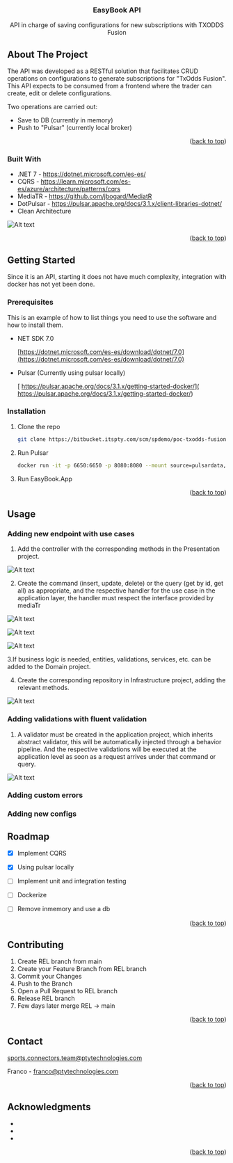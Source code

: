 <a name="readme-top"></a>


<!-- PROJECT LOGO -->
<br />
<div align="center">

<h3 align="center">EasyBook API</h3>

  <p align="center">
    API in charge of saving configurations for new subscriptions with TXODDS Fusion
  </p>
</div>

<!-- ABOUT THE PROJECT -->
## About The Project


The API was developed as a RESTful solution that facilitates CRUD operations on configurations to generate subscriptions for "TxOdds Fusion". 
This API expects to be consumed from a frontend where the trader can create, edit or delete configurations.

Two operations are carried out:

* Save to DB (currently in memory)
* Push to "Pulsar" (currently local broker)

<p align="right">(<a href="#readme-top">back to top</a>)</p>



### Built With

* .NET 7 - https://dotnet.microsoft.com/es-es/
* CQRS - https://learn.microsoft.com/es-es/azure/architecture/patterns/cqrs
* MediaTR - https://github.com/jbogard/MediatR
* DotPulsar - https://pulsar.apache.org/docs/3.1.x/client-libraries-dotnet/
* Clean Architecture 

![Alt text](doc/structure.png)


<p align="right">(<a href="#readme-top">back to top</a>)</p>



<!-- GETTING STARTED -->
## Getting Started

Since it is an API, starting it does not have much complexity, integration with docker has not yet been done.

### Prerequisites

This is an example of how to list things you need to use the software and how to install them.

* NET SDK 7.0

  [https://dotnet.microsoft.com/es-es/download/dotnet/7.0](https://dotnet.microsoft.com/es-es/download/dotnet/7.0)

* Pulsar (Currently using pulsar locally)

  [ https://pulsar.apache.org/docs/3.1.x/getting-started-docker/]( https://pulsar.apache.org/docs/3.1.x/getting-started-docker/)


### Installation

1. Clone the repo
   ```sh
   git clone https://bitbucket.itspty.com/scm/spdemo/poc-txodds-fusion-easybook.git
   ```
2. Run Pulsar
   ```sh
   docker run -it -p 6650:6650 -p 8080:8080 --mount source=pulsardata,target=/pulsar/data --mount source=pulsarconf,target=/pulsar/conf apachepulsar/pulsar:3.1.3 bin/pulsar standalone
   ```
3. Run EasyBook.App

<p align="right">(<a href="#readme-top">back to top</a>)</p>



<!-- USAGE EXAMPLES -->
## Usage

### Adding new endpoint with use cases 

1. Add the controller with the corresponding methods in the Presentation project.

![Alt text](doc/controller.png)

2. Create the command (insert, update, delete) or the query (get by id, get all) as appropriate, and the respective handler for the use case in the application layer, the handler must respect the interface provided by mediaTr

![Alt text](doc/applicationstructure.png)

![Alt text](doc/command.png)

![Alt text](doc/handler.png)

3.If business logic is needed, entities, validations, services, etc. can be added to the Domain project.

4. Create the corresponding repository in Infrastructure project, adding the relevant methods.

![Alt text](doc/repository.png)

 

### Adding validations with fluent validation

1. A validator must be created in the application project, which inherits abstract validator, this will be automatically injected through a behavior pipeline. And the respective validations will be executed at the application level as soon as a request arrives under that command or query.

![Alt text](doc/fluenvalidation.png)

### Adding custom errors


### Adding new configs

<!-- ROADMAP -->
## Roadmap

- [X] Implement CQRS
- [x] Using pulsar locally
- [ ] Implement unit and integration testing
- [ ] Dockerize
- [ ] Remove inmemory and use a db


<p align="right">(<a href="#readme-top">back to top</a>)</p>



<!-- CONTRIBUTING -->
## Contributing


1. Create REL branch from main
2. Create your Feature Branch from REL branch
3. Commit your Changes
4. Push to the Branch
5. Open a Pull Request to REL branch
6. Release REL branch
7. Few days later merge REL -> main

<p align="right">(<a href="#readme-top">back to top</a>)</p>




<!-- CONTACT -->
## Contact

sports.connectors.team@ptytechnologies.com

Franco - franco@ptytechnologies.com

<p align="right">(<a href="#readme-top">back to top</a>)</p>



<!-- ACKNOWLEDGMENTS -->
## Acknowledgments

* []()
* []()
* []()

<p align="right">(<a href="#readme-top">back to top</a>)</p>

